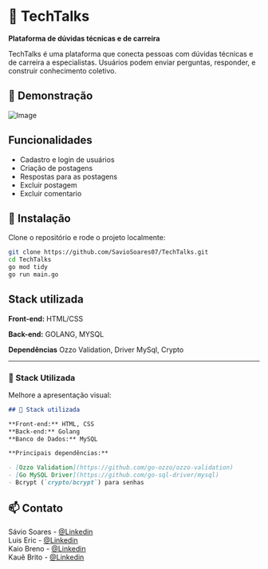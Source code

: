 # 💬 TechTalks

**Plataforma de dúvidas técnicas e de carreira**

TechTalks é uma plataforma que conecta pessoas com dúvidas técnicas e de carreira a especialistas. Usuários podem enviar perguntas, responder, e construir conhecimento coletivo.

## 🎥 Demonstração

![Image](https://github.com/user-attachments/assets/6cc12c23-b9a6-4e23-9910-54c91109b5a5)

## Funcionalidades

- Cadastro e login de usuários
- Criação de postagens
- Respostas para as postagens
- Excluir postagem
- Excluir comentario

## 🚀 Instalação

Clone o repositório e rode o projeto localmente:

```bash
git clone https://github.com/SavioSoares07/TechTalks.git
cd TechTalks
go mod tidy
go run main.go

```

## Stack utilizada

**Front-end:** HTML/CSS

**Back-end:** GOLANG, MYSQL

**Dependências** Ozzo Validation, Driver MySql, Crypto


---

### 🧪 Stack Utilizada

Melhore a apresentação visual:

```md
## 🧰 Stack utilizada

**Front-end:** HTML, CSS  
**Back-end:** Golang  
**Banco de Dados:** MySQL

**Principais dependências:**

- [Ozzo Validation](https://github.com/go-ozzo/ozzo-validation)
- [Go MySQL Driver](https://github.com/go-sql-driver/mysql)
- Bcrypt (`crypto/bcrypt`) para senhas
```

## 📫 Contato

Sávio Soares - [@Linkedin](https://www.linkedin.com/in/saviosoares07/)  
Luis Eric - [@Linkedin](https://www.linkedin.com/in/luis-eric-lima-6a4222249/)  
Kaio Breno - [@Linkedin](www.linkedin.com/in/kaiobreno)  
Kauê Brito - [@Linkedin](https://www.linkedin.com/in/kauê-brito/)
